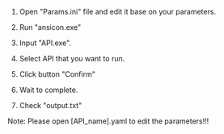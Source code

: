 1. Open "Params.ini" file and edit it base on your parameters.

2. Run "ansicon.exe"

3. Input "API.exe".

4. Select API that you want to run.

5. Click button "Confirm"

6. Wait to complete.

7. Check "output.txt"

Note:
Please open [API_name].yaml to edit the parameters!!!